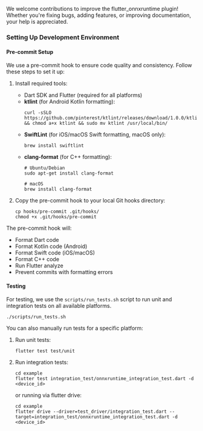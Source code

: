 
We welcome contributions to improve the flutter_onnxruntime plugin! Whether you're fixing bugs, adding features, or improving documentation, your help is appreciated.

### Setting Up Development Environment

#### Pre-commit Setup
We use a pre-commit hook to ensure code quality and consistency. Follow these steps to set it up:

1. Install required tools:
   - Dart SDK and Flutter (required for all platforms)
   - **ktlint** (for Android Kotlin formatting):
     ```
     curl -sSLO https://github.com/pinterest/ktlint/releases/download/1.0.0/ktlint && chmod a+x ktlint && sudo mv ktlint /usr/local/bin/
     ```
   - **SwiftLint** (for iOS/macOS Swift formatting, macOS only):
     ```
     brew install swiftlint
     ```
   - **clang-format** (for C++ formatting):
     ```
     # Ubuntu/Debian
     sudo apt-get install clang-format
     
     # macOS
     brew install clang-format
     ```

2. Copy the pre-commit hook to your local Git hooks directory:
   ```
   cp hooks/pre-commit .git/hooks/
   chmod +x .git/hooks/pre-commit
   ```

The pre-commit hook will:
- Format Dart code
- Format Kotlin code (Android)
- Format Swift code (iOS/macOS)
- Format C++ code
- Run Flutter analyze
- Prevent commits with formatting errors

#### Testing

For testing, we use the `scripts/run_tests.sh` script to run unit and integration tests on all available platforms.

```
./scripts/run_tests.sh
```

You can also manually run tests for a specific platform:

1. Run unit tests:
    ```
    flutter test test/unit
    ```
2. Run integration tests:
    ```
    cd example
    flutter test integration_test/onnxruntime_integration_test.dart -d <device_id>
    ```
    or running via flutter drive:
    ```
    cd example
    flutter drive --driver=test_driver/integration_test.dart --target=integration_test/onnxruntime_integration_test.dart -d <device_id>
    ```
